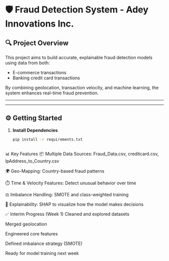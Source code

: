 
# 🛡️ Fraud Detection System - Adey Innovations Inc.

## 🔍 Project Overview

This project aims to build accurate, explainable fraud detection models using data from both:
- E-commerce transactions
- Banking credit card transactions

By combining geolocation, transaction velocity, and machine learning, the system enhances real-time fraud prevention.

---


---

## ⚙️ Getting Started

1. **Install Dependencies**
   ```bash
   pip install -r requirements.txt



📊 Key Features
📦 Multiple Data Sources: Fraud_Data.csv, creditcard.csv, IpAddress_to_Country.csv

🌍 Geo-Mapping: Country-based fraud patterns

⏱️ Time & Velocity Features: Detect unusual behavior over time

⚖️ Imbalance Handling: SMOTE and class-weighted training

🧠 Explainability: SHAP to visualize how the model makes decisions

✅ Interim Progress (Week 1)
Cleaned and explored datasets

Merged geolocation

Engineered core features

Defined imbalance strategy (SMOTE)

Ready for model training next week



